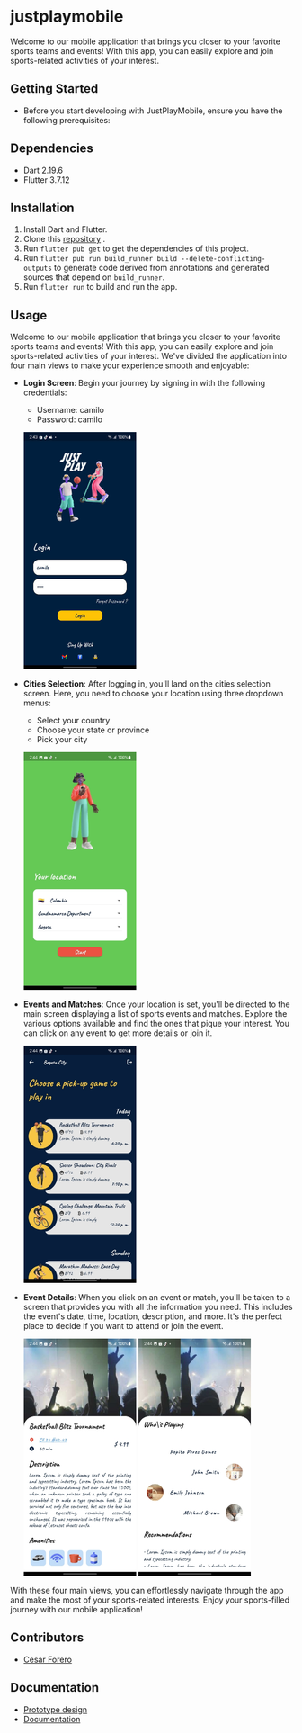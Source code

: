 # justplaymobile

Welcome to our mobile application that brings you closer to your favorite sports teams and events!
With this app, you can easily explore and join sports-related activities of your interest.

## Getting Started
- Before you start developing with JustPlayMobile, ensure you have the following prerequisites:

## Dependencies

* Dart 2.19.6
* Flutter 3.7.12

## Installation

1. Install Dart and Flutter.
2. Clone this [repository](https://github.com/cafoga98/justplaymobile.git) .
3. Run `flutter pub get` to get the dependencies of this project.
4. Run `flutter pub run build_runner build --delete-conflicting-outputs` to generate code derived from annotations and generated sources that depend on `build_runner`.
5. Run `flutter run` to build and run the app.

## Usage
Welcome to our mobile application that brings you closer to your favorite sports teams and events! With this app, you can easily explore and join sports-related activities of your interest. We've divided the application into four main views to make your experience smooth and enjoyable:

- **Login Screen**: Begin your journey by signing in with the following credentials:

  - Username: camilo
  - Password: camilo
  
  <p float="left">
  <img src="https://github.com/cafoga98/justplaymobile/blob/main/documentation/login_screen.jpg" width="200" />
  </p>

- **Cities Selection**: After logging in, you'll land on the cities selection screen. Here, you need to choose your location using three dropdown menus:

  - Select your country
  - Choose your state or province
  - Pick your city

  <p float="left">
  <img src="https://github.com/cafoga98/justplaymobile/blob/main/documentation/cities_screen.jpg" width="200" />
  </p>

- **Events and Matches**: Once your location is set, you'll be directed to the main screen displaying a list of sports events and matches. Explore the various options available and find the ones that pique your interest. You can click on any event to get more details or join it.
  <p float="left">
  <img src="https://github.com/cafoga98/justplaymobile/blob/main/documentation/sports_screen.jpg" width="200" />
  </p>

- **Event Details**: When you click on an event or match, you'll be taken to a screen that provides you with all the information you need. This includes the event's date, time, location, description, and more. It's the perfect place to decide if you want to attend or join the event.
  <p float="left">
  <img src="https://github.com/cafoga98/justplaymobile/blob/main/documentation/details_screen.jpg" width="200" />
  <img src="https://github.com/cafoga98/justplaymobile/blob/main/documentation/detail_screen_bottom.jpg" width="200" /> 
  </p>
With these four main views, you can effortlessly navigate through the app and make the most of your sports-related interests. Enjoy your sports-filled journey with our mobile application!

## Contributors

* [Cesar Forero](https://github.com/cafoga98)

## Documentation
* [Prototype design](https://github.com/cafoga98/justplaymobile/blob/main/documentation/WireGen%20-%20AI%20GPT%20wireframe%20generation%20(Community).pdf)
* [Documentation](https://github.com/cafoga98/justplaymobile/blob/main/README.md)